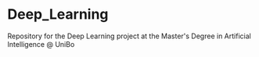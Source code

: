# Deep_Learning
Repository for the Deep Learning project at the Master's Degree in Artificial Intelligence @ UniBo
